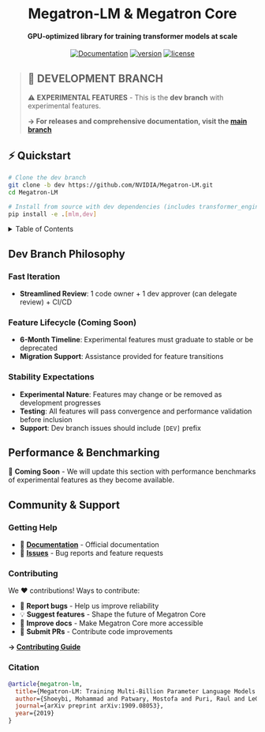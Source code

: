 <div align="center">

Megatron-LM & Megatron Core
===========================
<h4>GPU-optimized library for training transformer models at scale</h4>

[![Documentation](https://img.shields.io/badge/docs-latest-brightgreen.svg?style=flat)](https://docs.nvidia.com/Megatron-Core/developer-guide/latest/index.html)
[![version](https://img.shields.io/badge/release-0.12.0-green)](./CHANGELOG.md)
[![license](https://img.shields.io/badge/license-Apache-blue)](./LICENSE)

<div align="left">

> ## 🚨 **DEVELOPMENT BRANCH**
> ⚠️ **EXPERIMENTAL FEATURES** - This is the **dev branch** with experimental features. 
>
> **→ For releases and comprehensive documentation, visit the [main branch](https://github.com/NVIDIA/Megatron-LM)**

## ⚡ Quickstart

```bash
# Clone the dev branch
git clone -b dev https://github.com/NVIDIA/Megatron-LM.git
cd Megatron-LM

# Install from source with dev dependencies (includes transformer_engine)
pip install -e .[mlm,dev]
```

<details>
<summary>Table of Contents</summary>

**Getting Started**
- [⚡ Quick Start](#-quick-start)
- [🧠 Dev Branch Philosophy](#-dev-branch-philosophy)
- [📊 Performance & Benchmarking](#-performance--benchmarking)
- [👥 Community & Support](#-community--support)

**For Complete Documentation** → [Main Branch](https://github.com/NVIDIA/Megatron-LM) | [Official Docs](https://docs.nvidia.com/Megatron-Core/)

</details>






## Dev Branch Philosophy

### Fast Iteration
- **Streamlined Review**: 1 code owner + 1 dev approver (can delegate review) + CI/CD

### Feature Lifecycle (Coming Soon)
- **6-Month Timeline**: Experimental features must graduate to stable or be deprecated
- **Migration Support**: Assistance provided for feature transitions

### Stability Expectations
- **Experimental Nature**: Features may change or be removed as development progresses
- **Testing**: All features will pass convergence and performance validation before inclusion
- **Support**: Dev branch issues should include `[DEV]` prefix

## Performance & Benchmarking

🚧 **Coming Soon** - We will update this section with performance benchmarks of experimental features as they become available.

## Community & Support

### Getting Help
- 📖 **[Documentation](https://docs.nvidia.com/Megatron-Core/)** - Official documentation
- 🐛 **[Issues](https://github.com/NVIDIA/Megatron-LM/issues)** - Bug reports and feature requests

### Contributing
We ❤️ contributions! Ways to contribute:
- 🐛 **Report bugs** - Help us improve reliability
- 💡 **Suggest features** - Shape the future of Megatron Core
- 📝 **Improve docs** - Make Megatron Core more accessible
- 🔧 **Submit PRs** - Contribute code improvements

**→ [Contributing Guide](./CONTRIBUTING.md)**

### Citation
```bibtex
@article{megatron-lm,
  title={Megatron-LM: Training Multi-Billion Parameter Language Models Using Model Parallelism},
  author={Shoeybi, Mohammad and Patwary, Mostofa and Puri, Raul and LeGresley, Patrick and Casper, Jared and Catanzaro, Bryan},
  journal={arXiv preprint arXiv:1909.08053},
  year={2019}
}
```
